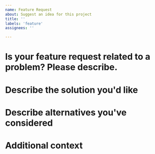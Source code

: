 ```yaml
---
name: Feature Request
about: Suggest an idea for this project
title: ''
labels: 'feature'
assignees: ''

---
```


# Is your feature request related to a problem? Please describe.
<!-- A clear and concise description of what the problem is. Ex. I'm always frustrated when [...] -->

# Describe the solution you'd like
<!-- A clear and concise description of what you want to happen. -->

# Describe alternatives you've considered
<!-- A clear and concise description of any alternative solutions or features you've considered. -->

# Additional context
<!-- Add any other context or screenshots about the feature request here. -->
